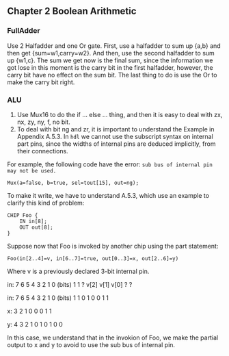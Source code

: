 ## Chapter 2 Boolean Arithmetic

### FullAdder

Use 2 Halfadder and one Or gate. First, use a halfadder to
sum up {a,b} and then get {sum=w1,carry=w2}. And then, use
the second halfadder to sum up {w1,c}. The sum we get now
is the final sum, since the information we got lose in
this moment is the carry bit in the first halfadder, however,
the carry bit have no effect on the sum bit. The last thing
to do is use the Or to make the carry bit right.

### ALU

1. Use Mux16 to do the if ... else ... thing, and then it is
easy to deal with zx, nx, zy, ny, f, no bit.
2. To deal with bit ng and zr, it is important to understand
the Example in Appendix A.5.3. In `hdl` we cannot use the
subscript syntax on internal part pins, since the widths of
internal pins are deduced implicitly, from their connections.

For example, the following code have the error: `sub bus of
internal pin may not be used.`

    Mux(a=false, b=true, sel=tout[15], out=ng);

To make it write, we have to understand A.5.3, which use an
example to clarify this kind of problem:

    CHIP Foo {
        IN in[8];
        OUT out[8];
    }

Suppose now that Foo is invoked by another chip using
the part statement:

    Foo(in[2..4]=v, in[6..7]=true, out[0..3]=x, out[2..6]=y)

Where v is a previously declared 3-bit internal pin.

in: 7 6 5 4    3    2    1 0 (bits)
    1 1 ? v[2] v[1] v[0] ? ?

in: 7 6 5 4 3 2 1 0 (bits)
    1 1 0 1 0 0 1 1

x: 3 2 1 0
   0 0 1 1

y: 4 3 2 1 0
   1 0 1 0 0

In this case, we understand that in the invokion of Foo,
we make the partial output to x and y to avoid to use the
sub bus of internal pin.
